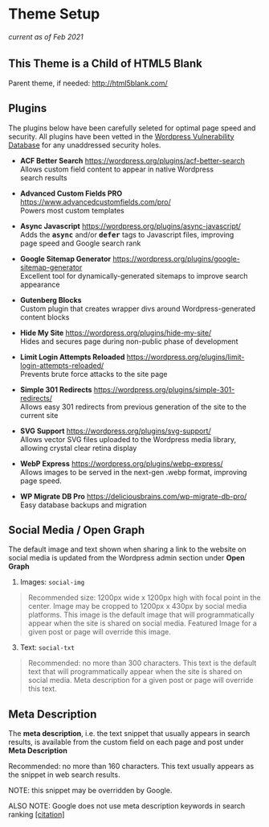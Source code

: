 # Theme Setup
###### current as of Feb 2021

## This Theme is a Child of HTML5 Blank
Parent theme, if needed: http://html5blank.com/

## Plugins
The plugins below have been carefully seleted for optimal page speed and security. All plugins have been vetted in the <a href="https://wpscan.com/" target="_blank" rel="noopener">Wordpress Vulnerability Database</a> for any unaddressed security holes.

- **ACF Better Search** https://wordpress.org/plugins/acf-better-search <br />
  Allows custom field content to appear in native Wordpress search&nbsp;results

- **Advanced Custom Fields PRO** https://www.advancedcustomfields.com/pro/ <br />
   Powers most custom templates

- **Async Javascript** https://wordpress.org/plugins/async-javascript/ <br />
Adds the <span style="font-family: monospace; font-style: normal; font-weight: bold;">async</span> and/or <span style="font-family: monospace; font-style: normal; font-weight: bold;">defer</span> tags to Javascript files, improving page&nbsp;speed and Google search&nbsp;rank

- **Google Sitemap Generator** https://wordpress.org/plugins/google-sitemap-generator <br />
Excellent tool for dynamically-generated sitemaps to improve search appearance

- **Gutenberg Blocks** <br />
  Custom plugin that creates wrapper divs around Wordpress-generated content blocks

- **Hide My Site** https://wordpress.org/plugins/hide-my-site/ <br />
  Hides and secures page during <span class="white-space: nowrap;">non-public</span> phase of&nbsp;development

- **Limit Login Attempts Reloaded** https://wordpress.org/plugins/limit-login-attempts-reloaded/ <br />
Prevents brute force attacks to the site page <br />

- **Simple 301 Redirects** https://wordpress.org/plugins/simple-301-redirects/ <br />
  Allows easy 301 redirects from previous generation of the site to the current site

- **SVG Support** https://wordpress.org/plugins/svg-support/ <br />
  Allows vector SVG files uploaded to the Wordpress media library, allowing crystal clear retina display

- **WebP Express**  https://wordpress.org/plugins/webp-express/ <br />
  Allows images to be served in the <span style="white-space: nowrap">next-gen</span> .webp format, improving page&nbsp;speed.

- **WP Migrate DB Pro** https://deliciousbrains.com/wp-migrate-db-pro/ <br />
  Easy database backups and migration


## Social Media / Open Graph
The default image and text shown when sharing a link to the website on social media is updated from the Wordpress admin section under  **Open Graph**

1. Images: `social-img`
>Recommended size: 1200px wide x 1200px high with focal point in the center.
>Image may be cropped to 1200px x 430px by social media platforms.
>This image is the default image that will programmatically appear when the site is shared on social media.
>Featured Image for a given post or page will override this image.

3. Text: `social-txt`
>Recommended: no more than 300 characters.
> This text is the default text that will programmatically appear when the site is shared on social media. Meta description for a given post or page will override this text.





## Meta Description
The **meta description**, i.e. the text snippet that usually appears in search results, is available from the custom field on each page and post under **Meta Description**

Recommended: no more than 160 characters. This text usually appears as the snippet in web search results.

NOTE: this snippet may be overridden by Google.

ALSO NOTE: Google does not use meta description keywords in search ranking <a href="https://webmasters.googleblog.com/2007/12/answering-more-popular-picks-meta-tags.html" target="_blank" rel="noopener">[citation]</a>
